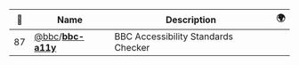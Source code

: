 |:star2: | Name | Description | 🌍|
|---|---|---|---|
|87|[@bbc](https://github.com/bbc)/[**bbc-a11y**](https://github.com/bbc/bbc-a11y)|BBC Accessibility Standards Checker||

